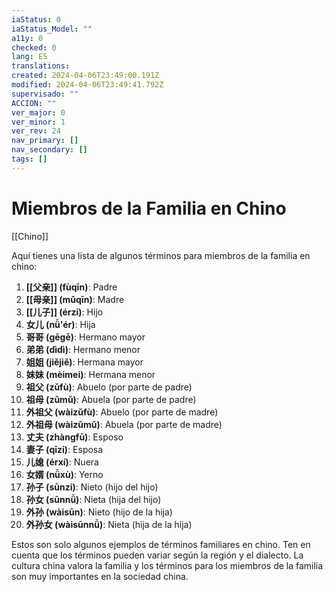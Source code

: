 ```yaml
---
iaStatus: 0
iaStatus_Model: ""
a11y: 0
checked: 0
lang: ES
translations: 
created: 2024-04-06T23:49:00.191Z
modified: 2024-04-06T23:49:41.792Z
supervisado: ""
ACCION: ""
ver_major: 0
ver_minor: 1
ver_rev: 24
nav_primary: []
nav_secondary: []
tags: []
---
```

# Miembros de la Familia en Chino

[[Chino]]

Aquí tienes una lista de algunos términos para miembros de la familia en chino:

1. **[[父亲]] (fùqīn)**: Padre
2. **[[母亲]] (mǔqīn)**: Madre
3. **[[儿子]] (érzi)**: Hijo
4. **女儿 (nǚ'ér)**: Hija
5. **哥哥 (gēgē)**: Hermano mayor
6. **弟弟 (dìdì)**: Hermano menor
7. **姐姐 (jiějiě)**: Hermana mayor
8. **妹妹 (mèimei)**: Hermana menor
9. **祖父 (zǔfù)**: Abuelo (por parte de padre)
10. **祖母 (zǔmǔ)**: Abuela (por parte de padre)
11. **外祖父 (wàizǔfù)**: Abuelo (por parte de madre)
12. **外祖母 (wàizǔmǔ)**: Abuela (por parte de madre)
13. **丈夫 (zhàngfū)**: Esposo
14. **妻子 (qīzi)**: Esposa
15. **儿媳 (érxí)**: Nuera
16. **女婿 (nǚxù)**: Yerno
17. **孙子 (sūnzi)**: Nieto (hijo del hijo)
18. **孙女 (sūnnǚ)**: Nieta (hija del hijo)
19. **外孙 (wàisūn)**: Nieto (hijo de la hija)
20. **外孙女 (wàisūnnǚ)**: Nieta (hija de la hija)

Estos son solo algunos ejemplos de términos familiares en chino. Ten en cuenta que los términos pueden variar según la región y el dialecto. La cultura china valora la familia y los términos para los miembros de la familia son muy importantes en la sociedad china.